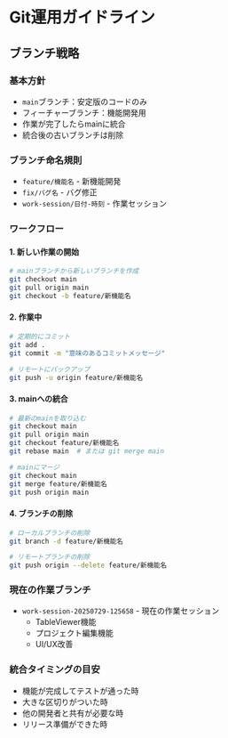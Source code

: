 # Git運用ガイドライン

## ブランチ戦略

### 基本方針
- `main`ブランチ：安定版のコードのみ
- フィーチャーブランチ：機能開発用
- 作業が完了したらmainに統合
- 統合後の古いブランチは削除

### ブランチ命名規則
- `feature/機能名` - 新機能開発
- `fix/バグ名` - バグ修正
- `work-session/日付-時刻` - 作業セッション

### ワークフロー

#### 1. 新しい作業の開始
```bash
# mainブランチから新しいブランチを作成
git checkout main
git pull origin main
git checkout -b feature/新機能名
```

#### 2. 作業中
```bash
# 定期的にコミット
git add .
git commit -m "意味のあるコミットメッセージ"

# リモートにバックアップ
git push -u origin feature/新機能名
```

#### 3. mainへの統合
```bash
# 最新のmainを取り込む
git checkout main
git pull origin main
git checkout feature/新機能名
git rebase main  # または git merge main

# mainにマージ
git checkout main
git merge feature/新機能名
git push origin main
```

#### 4. ブランチの削除
```bash
# ローカルブランチの削除
git branch -d feature/新機能名

# リモートブランチの削除
git push origin --delete feature/新機能名
```

### 現在の作業ブランチ
- `work-session-20250729-125658` - 現在の作業セッション
  - TableViewer機能
  - プロジェクト編集機能
  - UI/UX改善

### 統合タイミングの目安
- 機能が完成してテストが通った時
- 大きな区切りがついた時
- 他の開発者と共有が必要な時
- リリース準備ができた時